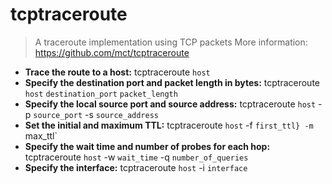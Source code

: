 # tcptraceroute
> A traceroute implementation using TCP packets
> More information: <https://github.com/mct/tcptraceroute>
- **Trace the route to a host:**
tcptraceroute `host`
- **Specify the destination port and packet length in bytes:**
tcptraceroute `host` `destination_port` `packet_length`
- **Specify the local source port and source address:**
tcptraceroute `host` -p `source_port` -s `source_address`
- **Set the initial and maximum TTL:**
tcptraceroute `host` -f `first_ttl} -m `max_ttl`
- **Specify the wait time and number of probes for each hop:**
tcptraceroute `host` -w `wait_time` -q `number_of_queries`
- **Specify the interface:**
tcptraceroute `host` -i `interface`
